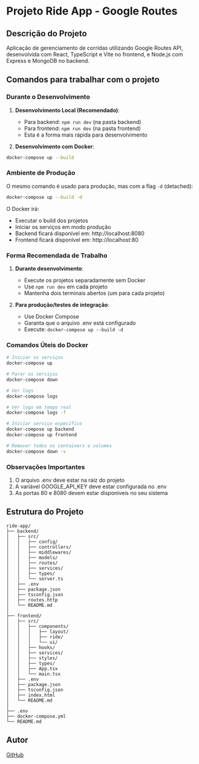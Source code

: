# Projeto Ride App - Google Routes

## Descrição do Projeto

Aplicação de gerenciamento de corridas utilizando Google Routes API, desenvolvida com React, TypeScript e Vite no frontend, e Node.js com Express e MongoDB no backend.

## Comandos para trabalhar com o projeto

### Durante o Desenvolvimento

1. **Desenvolvimento Local (Recomendado)**:

   - Para backend: `npm run dev` (na pasta backend)
   - Para frontend: `npm run dev` (na pasta frontend)
   - Esta é a forma mais rápida para desenvolvimento

2. **Desenvolvimento com Docker**:

```bash
docker-compose up --build
```

### Ambiente de Produção

O mesmo comando é usado para produção, mas com a flag `-d` (detached):

```bash
docker-compose up --build -d
```

O Docker irá:

- Executar o build dos projetos
- Iniciar os serviços em modo produção
- Backend ficará disponível em: http://localhost:8080
- Frontend ficará disponível em: http://localhost:80

### Forma Recomendada de Trabalho

1. **Durante desenvolvimento**:

   - Execute os projetos separadamente sem Docker
   - Use `npm run dev` em cada projeto
   - Mantenha dois terminais abertos (um para cada projeto)

2. **Para produção/testes de integração**:
   - Use Docker Compose
   - Garanta que o arquivo .env está configurado
   - Execute: `docker-compose up --build -d`

### Comandos Úteis do Docker

```bash
# Iniciar os serviços
docker-compose up

# Parar os serviços
docker-compose down

# Ver logs
docker-compose logs

# Ver logs em tempo real
docker-compose logs -f

# Iniciar serviço específico
docker-compose up backend
docker-compose up frontend

# Remover todos os containers e volumes
docker-compose down -v
```

### Observações Importantes

1. O arquivo .env deve estar na raiz do projeto
2. A variável GOOGLE_API_KEY deve estar configurada no .env
3. As portas 80 e 8080 devem estar disponíveis no seu sistema

## Estrutura do Projeto

```
ride-app/
├── backend/
│   ├── src/
│   │   ├── config/
│   │   ├── controllers/
│   │   ├── middlewares/
│   │   ├── models/
│   │   ├── routes/
│   │   ├── services/
│   │   ├── types/
│   │   └── server.ts
│   ├── .env
│   ├── package.json
│   ├── tsconfig.json
│   ├── routes.http
│   └── README.md
│
├── frontend/
│   ├── src/
│   │   ├── components/
│   │   │   ├── layout/
│   │   │   ├── ride/
│   │   │   └── ui/
│   │   ├── hooks/
│   │   ├── services/
│   │   ├── styles/
│   │   ├── types/
│   │   ├── App.tsx
│   │   └── main.tsx
│   ├── .env
│   ├── package.json
│   ├── tsconfig.json
│   ├── index.html
│   └── README.md
│
├── .env
├── docker-compose.yml
└── README.md
```

## Autor

[GitHub](https://github.com/jorgehenrrique)
